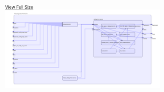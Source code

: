 [View Full Size](https://raw.githubusercontent.com/mingfang/terraform-k8s-modules/master/modules/grafana/metrictank/diagram.svg?sanitize=true)<img src="diagram.svg"/>
